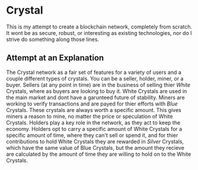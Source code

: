 # Crystal

This is my attempt to create a blockchain network, completely from scratch. It wont be as secure, robust, or interesting as existing technologies, nor do I strive do something along those lines.

## Attempt at an Explanation
The Crystal network as a fair set of features for a variety of users and a couple different types of crystals. You can be a seller, holder, miner, or a buyer. Sellers (at any point in time) are in the business of selling thier *White* Crystals, where as buyers are looking to buy it. White Crystals are used in the main market and dont have a garunteed future of stability. Miners are working to verify transactions and are payed for thier efforts with *Blue* Crystals. These crystals are always worth a specific amount. This gives miners a reason to mine, no matter the price or speculation of White Crystals. Holders play a key role in the network, as they act to keep the economy. Holders opt to carry a specific amount of White Crystals for a specific amount of time, where they can't sell or spend it, and for thier contributions to hold White Crystals they are rewarded in *Silver* Crystals, which have the same value of Blue Crystals, but the amount they recieve are calculated by the amount of time they are willing to hold on to the White Crystals.
